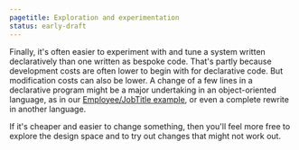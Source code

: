 ```yaml
---
pagetitle: Exploration and experimentation
status: early-draft
---
```

Finally, it's often easier to experiment with and tune a system written declaratively than one written as bespoke code.  That's partly because development costs are often lower to begin with for declarative code.  But modification costs can also be lower.  A change of a few lines in a declarative program might be a major undertaking in an object-oriented language, as in our [Employee/JobTitle example](query_languages), or even a complete rewrite in another language.

If it's cheaper and easier to change something, then you'll feel more free to explore the design space and to try out changes that might not work out.
